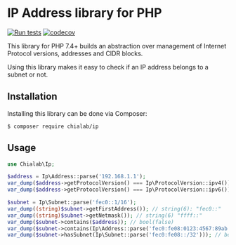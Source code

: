 IP Address library for PHP
==========================

[![Run tests](https://github.com/chialab/php-ip/actions/workflows/test.yml/badge.svg)](https://github.com/chialab/php-ip/actions/workflows/test.yml)
[![codecov](https://codecov.io/gh/chialab/php-ip/branch/main/graph/badge.svg?token=T3LTGXYGOJ)](https://codecov.io/gh/chialab/php-ip)

This library for PHP 7.4+ builds an abstraction over management of
Internet Protocol versions, addresses and CIDR blocks.

Using this library makes it easy to check if an IP address belongs to a subnet or not.

## Installation

Installing this library can be done via Composer:

```console
$ composer require chialab/ip
```

## Usage

```php
use Chialab\Ip;

$address = Ip\Address::parse('192.168.1.1');
var_dump($address->getProtocolVersion() === Ip\ProtocolVersion::ipv4()); // bool(true)
var_dump($address->getProtocolVersion() === Ip\ProtocolVersion::ipv6()); // bool(false)

$subnet = Ip\Subnet::parse('fec0::1/16');
var_dump((string)$subnet->getFirstAddress()); // string(6): "fec0::"
var_dump((string)$subnet->getNetmask()); // string(6) "ffff::"
var_dump($subnet->contains($address)); // bool(false)
var_dump($subnet->contains(Ip\Address::parse('fec0:fe08:0123:4567:89ab:cdef:1234:5678'))); // bool(true)
var_dump($subnet->hasSubnet(Ip\Subnet::parse('fec0:fe08::/32'))); // bool(true)
```
